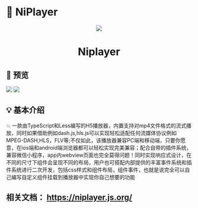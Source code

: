 # :100: NiPlayer
<p align=center><img src="https://user-images.githubusercontent.com/69229785/218654066-f782c71a-acef-4cca-9d79-9994ac3d7f12.png" /><p/>
<h1 align=center>Niplayer</h1>

## :bell: 预览
<img src="https://user-images.githubusercontent.com/69229785/218453758-a594b343-00b3-4480-9b81-39e4993eea35.png">
<img src="https://user-images.githubusercontent.com/69229785/218454710-15d92548-3188-4aa7-b1c9-63a52e0b916a.png">

## :bulb: 基本介绍
:boom: 一款由TypeScript和Less编写的H5播放器，内置支持对mp4文件格式的流式播放，同时如果借助例如dash.js,hls.js可以实现轻松适配任何流媒体协议例如MPEG-DASH,HLS，FLV等;不仅如此，该播放器兼容PC端和移动端，只要你愿意，在ios端和android端浏览器都可以轻松实现完美兼容；配合自带的插件系统，兼容微信小程序，app内webview页面也完全莫得问题！同时实现响应式设计，在不同的尺寸下组件会呈现不同的布局，用户也可搭配内部提供的丰富事件系统和插件系统进行二次开发，包括css样式和组件布局，组件事件，也就是说完全可以自己编写自定义组件挂载到播放器中实现你自己想要的功能
## 相关文档： https://niplayer.js.org/
